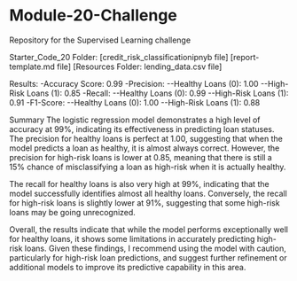 # Module-20-Challenge
Repository for the Supervised Learning challenge

Starter_Code_20 Folder:
  [credit_risk_classificationipnyb file]
  [report-template.md file]
  [Resources Folder:
    lending_data.csv file]


Results:
-Accuracy Score: 0.99
-Precision:
--Healthy Loans (0): 1.00
--High-Risk Loans (1): 0.85
-Recall:
--Healthy Loans (0): 0.99
--High-Risk Loans (1): 0.91
-F1-Score:
--Healthy Loans (0): 1.00
--High-Risk Loans (1): 0.88

Summary
The logistic regression model demonstrates a high level of accuracy at 99%, indicating its effectiveness in predicting loan statuses. The precision for healthy loans is perfect at 1.00, suggesting that when the model predicts a loan as healthy, it is almost always correct. However, the precision for high-risk loans is lower at 0.85, meaning that there is still a 15% chance of misclassifying a loan as high-risk when it is actually healthy.

The recall for healthy loans is also very high at 99%, indicating that the model successfully identifies almost all healthy loans. Conversely, the recall for high-risk loans is slightly lower at 91%, suggesting that some high-risk loans may be going unrecognized.

Overall, the results indicate that while the model performs exceptionally well for healthy loans, it shows some limitations in accurately predicting high-risk loans. Given these findings, I recommend using the model with caution, particularly for high-risk loan predictions, and suggest further refinement or additional models to improve its predictive capability in this area.
